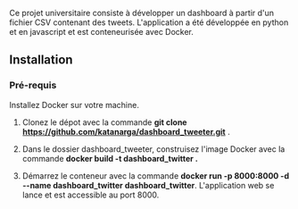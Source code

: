 Ce projet universitaire consiste à développer un dashboard à partir d'un fichier CSV
contenant des tweets. L'application a été développée en python et en javascript et est conteneurisée avec Docker.

## Installation

### Pré-requis
Installez Docker sur votre machine.

1. Clonez le dépot avec la commande __git clone https://github.com/katanarga/dashboard_tweeter.git__ .

2. Dans le dossier dashboard_tweeter, construisez l'image Docker avec la commande __docker build -t dashboard_twitter .__

3. Démarrez le conteneur avec la commande __docker run -p 8000:8000 -d --name dashboard_twitter dashboard_twitter__. L'application web se lance et est accessible au port 8000.

